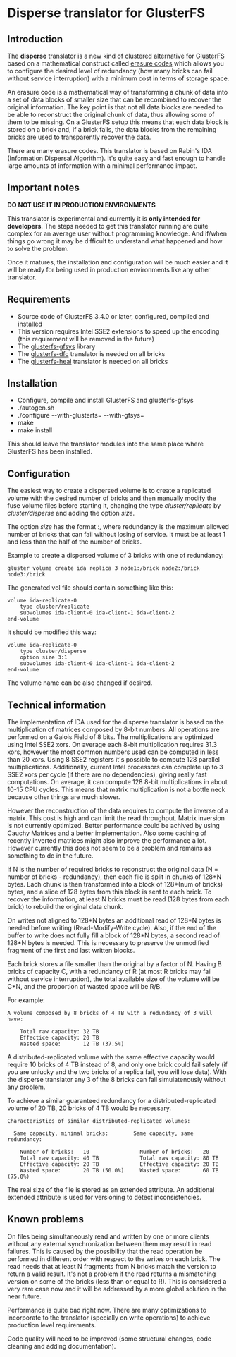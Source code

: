 Disperse translator for GlusterFS
=================================

Introduction
------------

The **disperse** translator is a new kind of clustered alternative for
[GlusterFS](http://gluster.org) based on a mathematical construct called
[erasure codes](http://en.wikipedia.org/wiki/Erasure_code) which allows you to
configure the desired level of redundancy (how many bricks can fail without
service interruption) with a minimum cost in terms of storage space.

An erasure code is a mathematical way of transforming a chunk of data into a
set of data blocks of smaller size that can be recombined to recover the
original information. The key point is that not all data blocks are needed to
be able to reconstruct the original chunk of data, thus allowing some of them
to be missing. On a GlusterFS setup this means that each data block is stored
on a brick and, if a brick fails, the data blocks from the remaining bricks
are used to transparently recover the data.

There are many erasure codes. This translator is based on Rabin's IDA
(Information Dispersal Algorithm). It's quite easy and fast enough to handle
large amounts of information with a minimal performance impact.


Important notes
---------------

**DO NOT USE IT IN PRODUCTION ENVIRONMENTS**

This translator is experimental and currently it is **only intended for
developers**. The steps needed to get this translator running are quite complex
for an average user without programming knowledge. And if/when things go wrong
it may be difficult to understand what happened and how to solve the problem.

Once it matures, the installation and configuration will be much easier and it
will be ready for being used in production environments like any other
translator.


Requirements
------------

* Source code of GlusterFS 3.4.0 or later, configured, compiled and installed
* This version requires Intel SSE2 extensions to speed up the encoding (this
  requirement will be removed in the future)
* The [glusterfs-gfsys](https://forge.gluster.org/disperse/gfsys) library
* The [glusterfs-dfc](https://forge.gluster.org/disperse/dfc) translator is
  needed on all bricks
* The [glusterfs-heal](https://forge.gluster.org/disperse/heal) translator is
  needed on all bricks


Installation
------------

* Configure, compile and install GlusterFS and glusterfs-gfsys
* ./autogen.sh
* ./configure --with-glusterfs=<path to glusterfs> --with-gfsys=<path to gfsys>
* make
* make install

This should leave the translator modules into the same place where GlusterFS
has been installed.


Configuration
-------------

The easiest way to create a dispersed volume is to create a replicated volume
with the desired number of bricks and then manually modify the fuse volume
files before starting it, changing the type *cluster/replicate* by
*cluster/disperse* and adding the option *size*.

The option *size* has the format <num of bricks>:<redundancy>, where redundancy
is the maximum allowed number of bricks that can fail without losing of service.
It must be at least 1 and less than the half of the number of bricks.

Example to create a dispersed volume of 3 bricks with one of redundancy:

    gluster volume create ida replica 3 node1:/brick node2:/brick node3:/brick

The generated vol file should contain something like this:

    volume ida-replicate-0
        type cluster/replicate
        subvolumes ida-client-0 ida-client-1 ida-client-2
    end-volume

It should be modified this way:

    volume ida-replicate-0
        type cluster/disperse
        option size 3:1
        subvolumes ida-client-0 ida-client-1 ida-client-2
    end-volume

The volume name can be also changed if desired.


Technical information
---------------------

The implementation of IDA used for the disperse translator is based on the
multiplication of matrices composed by 8-bit numbers. All operations are
performed on a Galois Field of 8 bits. The multiplications are optimized using
Intel SSE2 xors. On average each 8-bit multiplication requires 31.3 xors,
however the most common numbers used can be computed in less than 20 xors.
Using 8 SSE2 registers it's possible to compute 128 parallel multiplications.
Additionally, current Intel processors can complete up to 3 SSE2 xors per cycle
(if there are no dependencies), giving really fast computations. On average, it
can compute 128 8-bit multiplications in about 10-15 CPU cycles. This means
that matrix multiplication is not a bottle neck because other things are much
slower.

However the reconstruction of the data requires to compute the inverse of a
matrix. This cost is high and can limit the read throughput. Matrix inversion
is not currently optimized. Better performance could be achived by using Cauchy
Matrices and a better implementation. Also some caching of recently inverted
matrices might also improve the performance a lot. However currently this does
not seem to be a problem and remains as something to do in the future.

If N is the number of required bricks to reconstruct the original data (N =
number of bricks - redundancy), then each file is split in chunks of 128\*N
bytes. Each chunk is then transformed into a block of 128\*(num of bricks)
bytes, and a slice of 128 bytes from this block is sent to each brick. To
recover the information, at least N bricks must be read (128 bytes from each
brick) to rebuild the original data chunk.

On writes not aligned to 128\*N bytes an additional read of 128\*N bytes is
needed before writing (Read-Modify-Write cycle). Also, if the end of the buffer
to write does not fully fill a block of 128\*N bytes, a second read of 128\*N
bytes is needed. This is necessary to preserve the unmodified fragment of the
first and last written blocks.

Each brick stores a file smaller than the original by a factor of N. Having B
bricks of capacity C, with a redundancy of R (at most R bricks may fail without
service interruption), the total available size of the volume will be C\*N, and
the proportion af wasted space will be R/B.

For example:

    A volume composed by 8 bricks of 4 TB with a redundancy of 3 will have:

        Total raw capacity: 32 TB
        Effectice capacity: 20 TB
        Wasted space:       12 TB (37.5%)

A distributed-replicated volume with the same effective capacity would require
10 bricks of 4 TB instead of 8, and only one brick could fail safely (if you
are unlucky and the two bricks of a replica fail, you will lose data). With the
disperse translator any 3 of the 8 bricks can fail simulatenously without any
problem.

To achieve a similar guaranteed redundancy for a distributed-replicated volume
of 20 TB, 20 bricks of 4 TB would be necessary.

    Characteristics of similar distributed-replicated volumes:

      Same capacity, minimal bricks:        Same capacity, same redundancy:

        Number of bricks:   10                Number of bricks:   20
        Total raw capacity: 40 TB             Total raw capacity: 80 TB
        Effective capacity: 20 TB             Effective capacity: 20 TB
        Wasted space:       20 TB (50.0%)     Wasted space:       60 TB (75.0%)

The real size of the file is stored as an extended attribute. An additional
extended attribute is used for versioning to detect inconsistencies.


Known problems
--------------

On files being simultaneously read and written by one or more clients without
any external synchronization between them may result in read failures. This is
caused by the possibility that the read operation be performed in different
order with respect to the writes on each brick. The read needs that at least N
fragments from N bricks match the version to return a valid result. It's not a
problem if the read returns a mismatching version on some of the bricks (less
than or equal to R). This is considered a very rare case now and it will be
addressed by a more global solution in the near future.

Performance is quite bad right now. There are many optimizations to incorporate
to the translator (specially on write operations) to achieve production level
requirements.

Code quality will need to be improved (some structural changes, code cleaning
and adding documentation).

